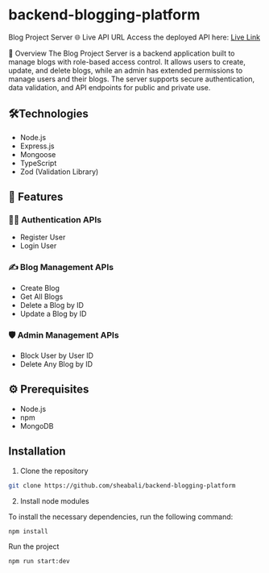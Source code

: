 # backend-blogging-platform

Blog Project Server
🌐 Live API URL
Access the deployed API here: [Live Link](https://blogging-platform-backend-tawny.vercel.app/)

📜 Overview
The Blog Project Server is a backend application built to manage blogs with role-based access control. It allows users to create, update, and delete blogs, while an admin has extended permissions to manage users and their blogs. The server supports secure authentication, data validation, and API endpoints for public and private use.

## 🛠️Technologies

- Node.js
- Express.js
- Mongoose
- TypeScript
- Zod (Validation Library)

## 🚀 Features

### 🧑‍💻 Authentication APIs

- Register User
- Login User

### ✍️ Blog Management APIs

- Create Blog
- Get All Blogs
- Delete a Blog by ID
- Update a Blog by ID

### 🛡️ Admin Management APIs

- Block User by User ID
- Delete Any Blog by ID

## ⚙️ Prerequisites

- Node.js
- npm
- MongoDB

## Installation

1. Clone the repository

```bash
git clone https://github.com/sheabali/backend-blogging-platform
```

2. Install node modules

To install the necessary dependencies, run the following command:

```bash
npm install
```

Run the project

```bash
npm run start:dev
```
